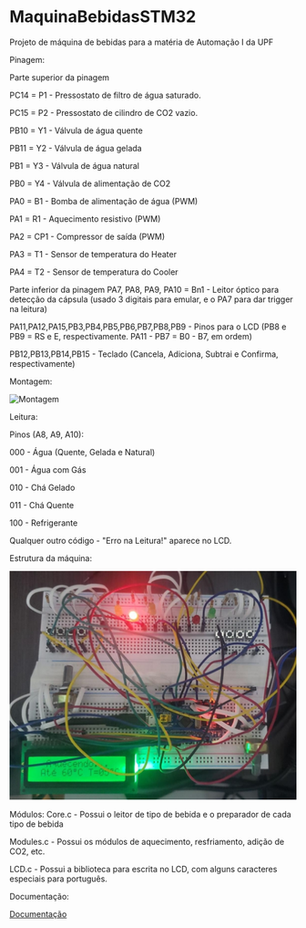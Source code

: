 # MaquinaBebidasSTM32
Projeto de máquina de bebidas para a matéria de Automação I da UPF

Pinagem:

Parte superior da pinagem

PC14 = P1 - Pressostato de filtro de água saturado.

PC15 = P2 - Pressostato de cilindro de CO2 vazio.

PB10 = Y1 - Válvula de água quente

PB11 = Y2 - Válvula de água gelada

PB1  = Y3 - Válvula de água natural

PB0  = Y4 - Válvula de alimentação de CO2

PA0 = B1 - Bomba de alimentação de água (PWM)

PA1 = R1 - Aquecimento resistivo (PWM)

PA2 = CP1 - Compressor de saída (PWM)

PA3 = T1 - Sensor de temperatura do Heater

PA4 = T2 - Sensor de temperatura do Cooler


Parte inferior da pinagem
PA7, PA8, PA9, PA10 = Bn1 - Leitor óptico para detecção da cápsula (usado 3 digitais para emular, e o PA7 para dar trigger na leitura)


PA11,PA12,PA15,PB3,PB4,PB5,PB6,PB7,PB8,PB9 - Pinos para o LCD (PB8 e PB9 = RS e E, respectivamente. PA11 - PB7 = B0 - B7, em ordem)


PB12,PB13,PB14,PB15 - Teclado (Cancela, Adiciona, Subtrai e Confirma, respectivamente)

Montagem:

![Montagem](https://github.com/jaoomr/MaquinaBebidasSTM32/Images/montagem.jpg)

Leitura:

Pinos (A8, A9, A10):

000 - Água (Quente, Gelada e Natural)

001 - Água com Gás

010 - Chá Gelado

011 - Chá Quente

100 - Refrigerante


Qualquer outro código - "Erro na Leitura!" aparece no LCD.

Estrutura da máquina:

![Diagrama](https://github.com/jaoomr/MaquinaBebidasSTM32/blob/master/Images/montagem.jpg)

Módulos:
Core.c - Possui o leitor de tipo de bebida e o preparador de cada tipo de bebida

Modules.c - Possui os módulos de aquecimento, resfriamento, adição de CO2, etc.

LCD.c - Possui a biblioteca para escrita no LCD, com alguns caracteres especiais para português.


Documentação:

[Documentação](https://github.com/jaoomr/MaquinaBebidasSTM32/blob/master/ProjetoFinal/html/index.html)

